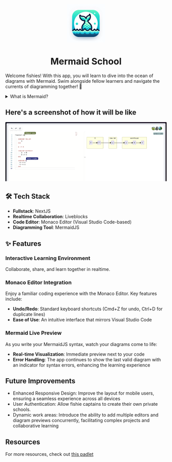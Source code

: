 <div align='center'>
    <img src="public/static/mermaid_school.webp" width="120" />
    <h1>Mermaid School</h1>
</div>

Welcome fishies! With this app, you will learn to dive into the ocean of diagrams with Mermaid. Swim alongside fellow learners and navigate the currents of diagramming together! 🌊

<details>

<summary>What is Mermaid?</summary>

If you don't know already, here's an official definition from [MermaidJS](https://mermaid.js.org/)

> Mermaid is a JavaScript based diagramming and charting tool that renders Markdown-inspired text definitions to create and modify diagrams dynamically.

</details>

## Here's a screenshot of how it will be like

![](screenshots/preview.png)

## 🛠️ Tech Stack

- **Fullstack**: NextJS
- **Realtime Collaboration**: Liveblocks
- **Code Editor**: Monaco Editor (Visual Studio Code-based)
- **Diagramming Tool**: MermaidJS

## ✨ Features

### Interactive Learning Environment

Collaborate, share, and learn together in realtime.

### Monaco Editor Integration
Enjoy a familiar coding experience with the Monaco Editor. Key features include:
- **Undo/Redo**: Standard keyboard shortcuts (Cmd+Z for undo, Ctrl+D for duplicate lines)
- **Ease of Use**: An intuitive interface that mirrors Visual Studio Code

### Mermaid Live Preview
As you write your MermaidJS syntax, watch your diagrams come to life:
- **Real-time Visualization**: Immediate preview next to your code
- **Error Handling**: The app continues to show the last valid diagram with an indicator for syntax errors, enhancing the learning experience

## Future Improvements

- Enhanced Responsive Design: Improve the layout for mobile users, ensuring a seamless experience across all devices
- User Authentication: Allow fishie captains to create their own private schools.
- Dynamic work areas: Introduce the ability to add multiple editors and diagram previews concurrently, facilitating complex projects and collaborative learning

## Resources

For more resources, check out [this padlet](https://padlet.com/senchatea/mermaid-3l2jbgazxyifdm57)